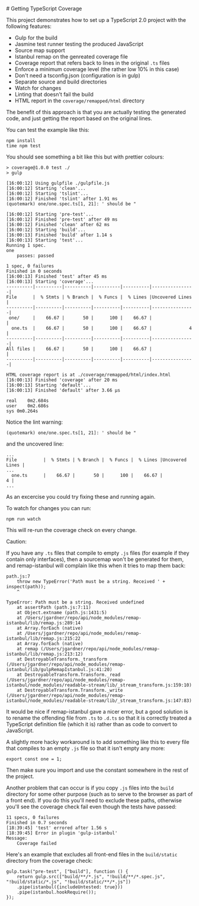 # Getting TypeScript Coverage

This project demonstrates how to set up a TypeScript 2.0 project with the following features:

* Gulp for the build
* Jasmine test runner testing the produced JavaScript
* Source map support
* Istanbul remap on the genreated coverage file
* Coverage report that refers back to lines in the original `.ts` files
* Enforce a minimum coverage level (the rather low 10% in this case)
* Don't need a tsconfig.json (configuration is in gulp)
* Separate source and build directories
* Watch for changes
* Linting that doesn't fail the build
* HTML report in the `coverage/remapped/html` directory

The benefit of this approach is that you are actually testing the generated
code, and just getting the report based on the original lines.

You can test the example like this:

```
npm install
time npm test
```

You should see something a bit like this but with prettier colours:

```
> coverage@1.0.0 test ./
> gulp

[16:00:12] Using gulpfile ./gulpfile.js
[16:00:12] Starting 'clean'...
[16:00:12] Starting 'tslint'...
[16:00:12] Finished 'tslint' after 1.91 ms
(quotemark) one/one.spec.ts[1, 21]: ' should be "

[16:00:12] Starting 'pre-test'...
[16:00:12] Finished 'pre-test' after 49 ms
[16:00:12] Finished 'clean' after 62 ms
[16:00:12] Starting 'build'...
[16:00:13] Finished 'build' after 1.14 s
[16:00:13] Starting 'test'...
Running 1 spec.
one
    passes: passed

1 spec, 0 failures
Finished in 0 seconds
[16:00:13] Finished 'test' after 45 ms
[16:00:13] Starting 'coverage'...
----------|----------|----------|----------|----------|----------------|
File      |  % Stmts | % Branch |  % Funcs |  % Lines |Uncovered Lines |
----------|----------|----------|----------|----------|----------------|
 one/     |    66.67 |       50 |      100 |    66.67 |                |
  one.ts  |    66.67 |       50 |      100 |    66.67 |              4 |
----------|----------|----------|----------|----------|----------------|
All files |    66.67 |       50 |      100 |    66.67 |                |
----------|----------|----------|----------|----------|----------------|

HTML coverage report is at ./coverage/remapped/html/index.html
[16:00:13] Finished 'coverage' after 20 ms
[16:00:13] Starting 'default'...
[16:00:13] Finished 'default' after 3.66 μs

real	0m2.684s
user	0m2.686s
sys	0m0.264s
```

Notice the lint warning:

```
(quotemark) one/one.spec.ts[1, 21]: ' should be "
```

and the uncovered line:

```
...
File          |  % Stmts | % Branch |  % Funcs |  % Lines |Uncovered Lines |
...
  one.ts      |    66.67 |       50 |      100 |    66.67 |              4 |
...
```

As an excercise you could try fixing these and running again.

To watch for changes you can run:

```
npm run watch
```

This will re-run the coverage check on every change.


Caution:

If you have any `.ts` files that compile to empty `.js` files (for example if
they contain only interfaces), then a sourcemap won't be generated for them,
and remap-istanbul will complain like this when it tries to map them back:

```
path.js:7
    throw new TypeError('Path must be a string. Received ' + inspect(path));
    ^

TypeError: Path must be a string. Received undefined
    at assertPath (path.js:7:11)
    at Object.extname (path.js:1431:5)
    at /Users/jgardner/repo/api/node_modules/remap-istanbul/lib/remap.js:289:14
    at Array.forEach (native)
    at /Users/jgardner/repo/api/node_modules/remap-istanbul/lib/remap.js:215:22
    at Array.forEach (native)
    at remap (/Users/jgardner/repo/api/node_modules/remap-istanbul/lib/remap.js:213:12)
    at DestroyableTransform._transform (/Users/jgardner/repo/api/node_modules/remap-istanbul/lib/gulpRemapIstanbul.js:41:20)
    at DestroyableTransform.Transform._read (/Users/jgardner/repo/api/node_modules/remap-istanbul/node_modules/readable-stream/lib/_stream_transform.js:159:10)
    at DestroyableTransform.Transform._write (/Users/jgardner/repo/api/node_modules/remap-istanbul/node_modules/readable-stream/lib/_stream_transform.js:147:83)
```

It would be nice if remap-istanbul gave a nicer error, but a good solution is
to rename the offending file from `.ts` to `.d.ts` so that it is correctly
treated a TypeScript definition file (which it is) rather than as code to
convert to JavaScript.

A slightly more hacky workaround is to add something like this to every file
that compiles to an empty `.js` file so that it isn't empty any more:

```
export const one = 1;
```

Then make sure you import and use the constant somewhere in the rest of the
project.

Another problem that can occur is if you copy `.js` files into the `build`
directory for some other purpose (such as to serve to the browser as part of a
front end). If you do this you'll need to exclude these paths, otherwise you'll
see the coverage check fail even though the tests have passed:

```
11 specs, 0 failures
Finished in 0.7 seconds
[18:39:45] 'test' errored after 1.56 s
[18:39:45] Error in plugin 'gulp-istanbul'
Message:
    Coverage failed
```

Here's an example that excludes all front-end files in the `build/static`
directory from the coverage check:

```
gulp.task("pre-test", ["build"], function () {
    return gulp.src(["build/**/*.js", "!build/**/*.spec.js", "!build/static/*.js", "!build/static/**/*.js"])
    .pipe(istanbul({includeUntested: true}))
    .pipe(istanbul.hookRequire());
});
```
